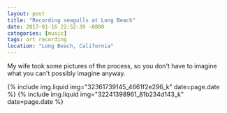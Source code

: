 ```yaml
---
layout: post
title: "Recording seagulls at Long Beach"
date: 2017-01-16 22:52:39 -0800
categories: [music]
tags: art recording
location: "Long Beach, California"
---
```


My wife took some pictures of the process, so you don't have to imagine what you can't possibly imagine anyway.

{% include img.liquid img="32361739145_4661f2e296_k" date=page.date %}
{% include img.liquid img="32241398961_81b234d143_k" date=page.date %}
